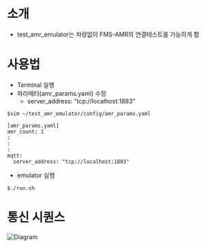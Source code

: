 # 소개
- test_amr_emulator는 차량없이 FMS-AMR의 연결테스트를 가능하게 함
# 사용법
- Terminal 실행
- 파라메터(amr_params.yaml) 수정
  - server_address: "tcp://localhost:1883"
```
$vim ~/test_amr_emulator/config/amr_params.yaml

[amr_params.yaml]
amr_count: 1
:
:
:
mqtt:
  server_address: "tcp://localhost:1883"
```

- emulator 실행
```
$./run.sh
```

# 통신 시퀀스
![Diagram](image/fms_amr_sequence.png)




